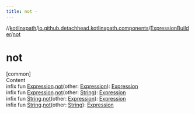 ```yaml
---
title: not -
---
```

//[kotlinxpath](../../index.md)/[io.github.detachhead.kotlinxpath.components](../index.md)/[ExpressionBuilder](index.md)/[not](not.md)



# not  
[common]  
Content  
infix fun [Expression](../-expression/index.md).[not](not.md)(other: [Expression](../-expression/index.md)): [Expression](../-expression/index.md)  
infix fun [Expression](../-expression/index.md).[not](not.md)(other: [String](https://kotlinlang.org/api/latest/jvm/stdlib/kotlin/-string/index.html)): [Expression](../-expression/index.md)  
infix fun [String](https://kotlinlang.org/api/latest/jvm/stdlib/kotlin/-string/index.html).[not](not.md)(other: [Expression](../-expression/index.md)): [Expression](../-expression/index.md)  
infix fun [String](https://kotlinlang.org/api/latest/jvm/stdlib/kotlin/-string/index.html).[not](not.md)(other: [String](https://kotlinlang.org/api/latest/jvm/stdlib/kotlin/-string/index.html)): [Expression](../-expression/index.md)  



